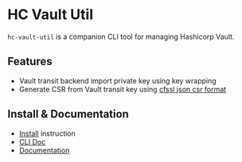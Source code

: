 # HC Vault Util 

`hc-vault-util` is a companion CLI tool for managing Hashicorp Vault.

## Features

- Vault transit backend import private key using key wrapping 
- Generate CSR from Vault transit key using [cfssl json csr format](https://github.com/cloudflare/cfssl#signing)

## Install & Documentation 

- [Install](https://vdbulcke.github.io/hc-vault-util/install/) instruction
- [CLI Doc](./doc/hc-vault-util.md)
- [Documentation](https://vdbulcke.github.io/hc-vault-util/)

